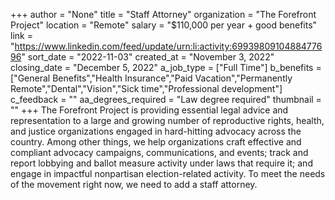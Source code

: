 +++
author = "None"
title = "Staff Attorney"
organization = "The Forefront Project"
location = "Remote"
salary = "$110,000 per year + good benefits"
link = "https://www.linkedin.com/feed/update/urn:li:activity:6993980910488477696"
sort_date = "2022-11-03"
created_at = "November 3, 2022"
closing_date = "December 5, 2022"
a_job_type = ["Full Time"]
b_benefits = ["General Benefits","Health Insurance","Paid Vacation","Permanently Remote","Dental","Vision","Sick time","Professional development"]
c_feedback = ""
aa_degrees_required = "Law degree required"
thumbnail = ""
+++
The Forefront Project is providing essential legal advice and representation to a large and growing number of reproductive rights, health, and justice organizations engaged in hard-hitting advocacy across the country. Among other things, we help organizations craft effective and compliant advocacy campaigns, communications, and events; track and report lobbying and ballot measure activity under laws that require it; and engage in impactful nonpartisan election-related activity. To meet the needs of the movement right now, we need to add a staff attorney.